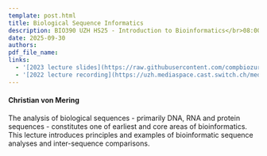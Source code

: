 ```yaml
---
template: post.html
title: Biological Sequence Informatics
description: BIO390 UZH HS25 - Introduction to Bioinformatics</br>08:00-09:45 @ UZH Irchel Y03-G-85
date: 2025-09-30
authors:
pdf_file_name: 
links:
  - '[2023 lecture slides](https://raw.githubusercontent.com/compbiozurich/UZH-BIO390/main/course-material/2023-09-19___Christian-von-Mering__Biological-Sequence-Informatics__UZH-BIO390-HS23-lecture-01.pdf)'
  - '[2022 lecture recording](https://uzh.mediaspace.cast.switch.ch/media/Introduction+to+Bioinformatics+-+Lecture+2A+Biological+Sequence+Informatics/0_19c3kdm3)'
---
```


#### Christian von Mering

The analysis of biological sequences - primarily DNA, RNA and protein sequences -
constitutes one of earliest and core areas of bioinformatics. This lecture introduces
principles and examples of bioinformatic sequence analyses and inter-sequence comparisons.<!--more-->

